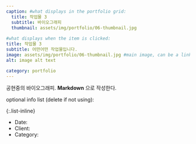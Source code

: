 ```yaml
---
caption: #what displays in the portfolio grid:
  title: 작업물 3
  subtitle: 바이오그래피
  thumbnail: assets/img/portfolio/06-thumbnail.jpg
  
#what displays when the item is clicked:
title: 작업물 3
subtitle: 어떤어떤 작업물입니다. 
image: assets/img/portfolio/06-thumbnail.jpg #main image, can be a link or a file in assets/img/portfolio
alt: image alt text

category: portfolio
---
```



공현중의 바이오그래피. **Markdown** 으로 작성한다.  

optional info list (delete if not using):

{:.list-inline}  

- Date:  
- Client:  
- Category:  
